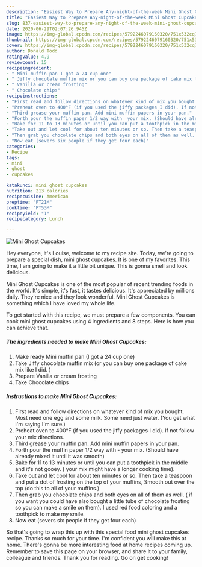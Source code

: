 ```yaml
---
description: "Easiest Way to Prepare Any-night-of-the-week Mini Ghost Cupcakes"
title: "Easiest Way to Prepare Any-night-of-the-week Mini Ghost Cupcakes"
slug: 837-easiest-way-to-prepare-any-night-of-the-week-mini-ghost-cupcakes
date: 2020-06-29T02:07:26.945Z
image: https://img-global.cpcdn.com/recipes/5792246079160320/751x532cq70/mini-ghost-cupcakes-recipe-main-photo.jpg
thumbnail: https://img-global.cpcdn.com/recipes/5792246079160320/751x532cq70/mini-ghost-cupcakes-recipe-main-photo.jpg
cover: https://img-global.cpcdn.com/recipes/5792246079160320/751x532cq70/mini-ghost-cupcakes-recipe-main-photo.jpg
author: Donald Todd
ratingvalue: 4.9
reviewcount: 15
recipeingredient:
- " Mini muffin pan I got a 24 cup one"
- " Jiffy chocolate muffin mix or you can buy one package of cake mix like I did "
- " Vanilla or cream frosting"
- " Chocolate chips"
recipeinstructions:
- "First read and follow directions on whatever kind of mix you bought. Most need one egg and some milk. Some need just water. (You get what I&#39;m saying I&#39;m sure.)"
- "Preheat oven to 400°F (if you used the jiffy packages I did). If not follow your mix directions."
- "Third grease your muffin pan. Add mini muffin papers in your pan."
- "Forth pour the muffin paper 1/2 way with  your mix. (Should have already mixed it until it was smooth)"
- "Bake for 11 to 13 minutes or until you can put a toothpick in the middle and it&#39;s not gooey. ( your mix might have a longer cooking time)."
- "Take out and let cool for about ten minutes or so. Then take a teaspoon and put a dot of frosting on the top of your muffins, Smooth out over the top (do this to all of your muffins.)"
- "Then grab you chocolate chips and both eyes on all of them as well. ( if you want you could have also bought a little tube of chocolate frosting so you can make a smile on them). I used red food coloring and a toothpick to make my smile."
- "Now eat (severs six people if they get four each)"
categories:
- Recipe
tags:
- mini
- ghost
- cupcakes

katakunci: mini ghost cupcakes 
nutrition: 213 calories
recipecuisine: American
preptime: "PT21M"
cooktime: "PT53M"
recipeyield: "1"
recipecategory: Lunch

---
```



![Mini Ghost Cupcakes](https://img-global.cpcdn.com/recipes/5792246079160320/751x532cq70/mini-ghost-cupcakes-recipe-main-photo.jpg)

Hey everyone, it's Louise, welcome to my recipe site. Today, we're going to prepare a special dish, mini ghost cupcakes. It is one of my favorites. This time, I am going to make it a little bit unique. This is gonna smell and look delicious.

Mini Ghost Cupcakes is one of the most popular of recent trending foods in the world. It's simple, it's fast, it tastes delicious. It's appreciated by millions daily. They're nice and they look wonderful. Mini Ghost Cupcakes is something which I have loved my whole life.




To get started with this recipe, we must prepare a few components. You can cook mini ghost cupcakes using 4 ingredients and 8 steps. Here is how you can achieve that.

<!--inarticleads1-->

##### The ingredients needed to make Mini Ghost Cupcakes:

1. Make ready  Mini muffin pan (I got a 24 cup one)
1. Take  Jiffy chocolate muffin mix (or you can buy one package of cake mix like I did. )
1. Prepare  Vanilla or cream frosting
1. Take  Chocolate chips




<!--inarticleads2-->

##### Instructions to make Mini Ghost Cupcakes:

1. First read and follow directions on whatever kind of mix you bought. Most need one egg and some milk. Some need just water. (You get what I&#39;m saying I&#39;m sure.)
1. Preheat oven to 400°F (if you used the jiffy packages I did). If not follow your mix directions.
1. Third grease your muffin pan. Add mini muffin papers in your pan.
1. Forth pour the muffin paper 1/2 way with  - your mix. (Should have already mixed it until it was smooth)
1. Bake for 11 to 13 minutes or until you can put a toothpick in the middle and it&#39;s not gooey. ( your mix might have a longer cooking time).
1. Take out and let cool for about ten minutes or so. Then take a teaspoon and put a dot of frosting on the top of your muffins, Smooth out over the top (do this to all of your muffins.)
1. Then grab you chocolate chips and both eyes on all of them as well. ( if you want you could have also bought a little tube of chocolate frosting so you can make a smile on them). I used red food coloring and a toothpick to make my smile.
1. Now eat (severs six people if they get four each)




So that's going to wrap this up with this special food mini ghost cupcakes recipe. Thanks so much for your time. I'm confident you will make this at home. There's gonna be more interesting food at home recipes coming up. Remember to save this page on your browser, and share it to your family, colleague and friends. Thank you for reading. Go on get cooking!
